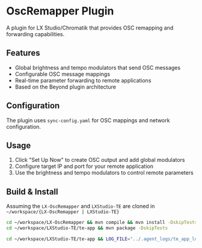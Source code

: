 # OscRemapper Plugin

A plugin for LX Studio/Chromatik that provides OSC remapping and forwarding capabilities.

## Features

- Global brightness and tempo modulators that send OSC messages
- Configurable OSC message mappings
- Real-time parameter forwarding to remote applications
- Based on the Beyond plugin architecture

## Configuration

The plugin uses `sync-config.yaml` for OSC mappings and network configuration.

## Usage

1. Click "Set Up Now" to create OSC output and add global modulators
2. Configure target IP and port for your remote application
3. Use the brightness and tempo modulators to control remote parameters

## Build & Install

Assuming the `LX-OscRemapper` and `LXStudio-TE` are cloned in `~/workspace/{LX-OscRemapper | LXStudio-TE}`
```bash
cd ~/workspace/LX-OscRemapper && mvn compile && mvn install -DskipTests
cd ~/workspace/LXStudio-TE/te-app && mvn package -DskipTests

cd ~/workspace/LXStudio-TE/te-app && LOG_FILE="../.agent_logs/te_app_logs_$(date +%Y%m%d_%H%M%S).log" && echo "🎯 Testing Fix - Logs: $LOG_FILE" && java -ea -XstartOnFirstThread -Djava.awt.headless=true -Dgpu -jar target/te-app-0.3.0-SNAPSHOT-jar-with-dependencies.jar --resolution 1920x1200 &> "$LOG_FILE"
```
